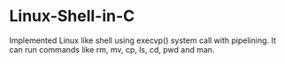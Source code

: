 # Linux-Shell-in-C
   Implemented Linux like shell using execvp() system call with pipelining. It can run commands like rm, mv, cp, ls, cd, pwd and man.
   
